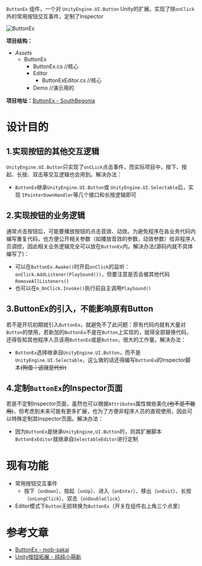 `ButtonEx` 组件，一个对 `UnityEngine.UI.Button` Unity的扩展。实现了除`onClick`外的常用按钮交互事件，定制了Inspector

   ![ButtonEx](../../Doc/ButtonExPreview.png)

**项目结构：**

- *Assets*
  - ButtonEx
    - ButtonEx.cs	//核心
    - Editor
      - ButtonExEditor.cs	//核心
    - Demo    //演示用的

**项目地址：**[ButtonEx - SouthBegonia](https://github.com/SouthBegonia/ButtonEx)



# 设计目的

## 1.实现按钮的其他交互逻辑

`UnityEngine.UI.Button`只实现了`onCLick`点击事件，而实际项目中，按下、按起、长按、双击等交互逻辑也会用到。解决办法：

-  `ButtonEx`继承`UnityEngine.UI.Button`或 `UnityEngine.UI.Selectable`后，实现 `IPointerDownHandler`等几个接口和长按逻辑即可

## 2.实现按钮的业务逻辑

通常点击按钮后，可能要播放按钮的点击音效、动效。为避免程序在各业务代码内编写重复代码，也方便公开相关参数（如播放音效的参数，动效参数）给非程序人员调控，因此相关业务逻辑完全可以放在`ButtonEx`内。解决办法(源码内就不具体编写了)：

- 可以在`ButtonEx.Awake()`时开启`onClick`的监听：`onClick.AddListener(PlaySound())`，但要注意是否会被其他代码`RemoveAllListeners()`
- 也可以在`m_OnClick.Invoke()`执行前自主调用`PlaySound()`

## 3.ButtonEx的引入，不能影响原有Button

若不是开坑初期就引入`ButtonEx`，就避免不了此问题：原有代码内就有大量对`Button`的使用，若新加的`ButtonEx`不是在`Button`上实现的，就得全部替换代码，还得告知其他程序人员该用`ButtonEx`或是`Button`，很大的工作量。解决办法：

- `ButtonEx`选择继承自`UnityEngine.UI.Button`，而不是`UnityEngine.UI.Selectable`，这么做的话还得编写`ButtonEx`的Inspector脚本~~(狗蛋：这就是代价)~~

## 4.定制`ButtonEx`的Inspector页面

若是不定制Inspector页面，虽然也可以根据`Attributes`属性做些美化~~(也不是不能用)~~，但考虑到未来可能有更多扩展，也为了方便非程序人员的直观使用，因此可以特殊定制其Inspector页面。解决办法：

- 因为`ButtonEx`是继承`UnityEngine,UI.Button`的，则其扩展脚本`ButtonExEditor`就继承自`SelectableEditor`进行定制



# 现有功能

- 常用按钮交互事件
  - 按下（`onDown`）、按起（`onUp`）、进入（`onEnter`）、移出（`onExit`）、长按（`onLongClick`）、双击（`onDoubleClick`）
- Editor模式下`Button`无损转换为`ButtonEx`（开关在组件右上角三个点里）



# 参考文章

- [ButtonEx - mob-sakai](https://github.com/mob-sakai/ButtonEx)
- [Unity按钮拓展 - 纯纯小萌新](https://blog.csdn.net/weixin_45549268/article/details/112919617)

